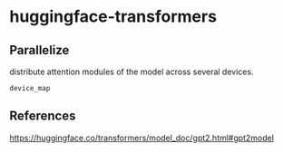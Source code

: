 # huggingface-transformers

## Parallelize
distribute attention modules of the model across several devices.
```
device_map
```

## References
https://huggingface.co/transformers/model_doc/gpt2.html#gpt2model